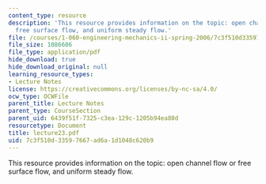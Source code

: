 ```yaml
---
content_type: resource
description: 'This resource provides information on the topic: open channel flow or
  free surface flow, and uniform steady flow.'
file: /courses/1-060-engineering-mechanics-ii-spring-2006/7c3f510d33597667ad6a1d1048c620b9_lecture23.pdf
file_size: 1086606
file_type: application/pdf
hide_download: true
hide_download_original: null
learning_resource_types:
- Lecture Notes
license: https://creativecommons.org/licenses/by-nc-sa/4.0/
ocw_type: OCWFile
parent_title: Lecture Notes
parent_type: CourseSection
parent_uid: 6439f51f-7325-c3ea-129c-1205b94ea80d
resourcetype: Document
title: lecture23.pdf
uid: 7c3f510d-3359-7667-ad6a-1d1048c620b9
---
```

This resource provides information on the topic: open channel flow or free surface flow, and uniform steady flow.